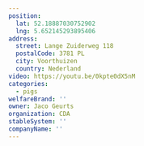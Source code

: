 ```yaml
---
position:
  lat: 52.18887030752902
  lng: 5.652145293895406
address:
  street: Lange Zuiderweg 118
  postalCode: 3781 PL
  city: Voorthuizen
  country: Nederland
video: https://youtu.be/0kpte0dX5nM
categories:
  - pigs
welfareBrand: ''
owner: Jaco Geurts
organization: CDA
stableSystem: ''
companyName: ''
---
```

